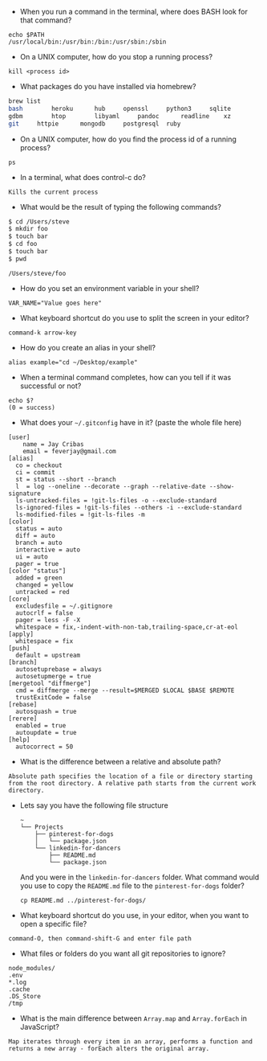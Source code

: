 - When you run a command in the terminal, where does BASH look for that command?
```
echo $PATH
/usr/local/bin:/usr/bin:/bin:/usr/sbin:/sbin
```

- On a UNIX computer, how do you stop a running process?
```
kill <process id>
```

- What packages do you have installed via homebrew?
```bash
brew list
bash		heroku		hub		openssl		python3		sqlite
gdbm		htop		libyaml		pandoc		readline	xz
git		httpie		mongodb		postgresql	ruby
```

- On a UNIX computer, how do you find the process id of a running process?
```
ps
```

- In a terminal, what does control-c do?
```
Kills the current process
```

- What would be the result of typing the following commands?
```sh
$ cd /Users/steve
$ mkdir foo
$ touch bar
$ cd foo
$ touch bar
$ pwd
```
```
/Users/steve/foo
```

- How do you set an environment variable in your shell?
```
VAR_NAME="Value goes here"
```

- What keyboard shortcut do you use to split the screen in your editor?
```
command-k arrow-key
```

- How do you create an alias in your shell?
```
alias example="cd ~/Desktop/example"
```

- When a terminal command completes, how can you tell if it was successful or not?
```
echo $?
(0 = success)
```

- What does your `~/.gitconfig` have in it? (paste the whole file here)
```
[user]
	name = Jay Cribas
	email = feverjay@gmail.com
[alias]
  co = checkout
  ci = commit
  st = status --short --branch
  l  = log --oneline --decorate --graph --relative-date --show-signature
  ls-untracked-files = !git-ls-files -o --exclude-standard
  ls-ignored-files = !git-ls-files --others -i --exclude-standard
  ls-modified-files = !git-ls-files -m
[color]
  status = auto
  diff = auto
  branch = auto
  interactive = auto
  ui = auto
  pager = true
[color "status"]
  added = green
  changed = yellow
  untracked = red
[core]
  excludesfile = ~/.gitignore
  autocrlf = false
  pager = less -F -X
  whitespace = fix,-indent-with-non-tab,trailing-space,cr-at-eol
[apply]
  whitespace = fix
[push]
  default = upstream
[branch]
  autosetuprebase = always
  autosetupmerge = true
[mergetool "diffmerge"]
  cmd = diffmerge --merge --result=$MERGED $LOCAL $BASE $REMOTE
  trustExitCode = false
[rebase]
  autosquash = true
[rerere]
  enabled = true
  autoupdate = true
[help]
  autocorrect = 50

```

- What is the difference between a relative and absolute path?
```
Absolute path specifies the location of a file or directory starting from the root directory. A relative path starts from the current work directory.
```

- Lets say you have the following file structure

  ```
  ~
  └── Projects
      ├── pinterest-for-dogs
      │   └── package.json
      └── linkedin-for-dancers
          ├── README.md
          └── package.json
  ```

  And you were in the `linkedin-for-dancers` folder. What command would you use to copy the `README.md` file to the `pinterest-for-dogs` folder?
  ```
  cp README.md ../pinterest-for-dogs/
  ```

- What keyboard shortcut do you use, in your editor, when you want to open a specific file?
```
command-O, then command-shift-G and enter file path
```

- What files or folders do you want all git repositories to ignore?
```
node_modules/
.env
*.log
.cache
.DS_Store
/tmp
```

- What is the main difference between `Array.map` and `Array.forEach` in JavaScript?
```
Map iterates through every item in an array, performs a function and returns a new array - forEach alters the original array.
```
